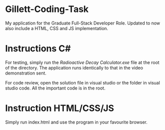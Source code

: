 # Gillett-Coding-Task
My application for the Graduate Full-Stack Developer Role. Updated to now also include a HTML, CSS and JS implementation.

# Instructions C#
For testing, simply run the _Radioactive Decay Calculator.exe_ file at the root of the directory. The application runs identically to that in the video demonstration sent.

For code review, open the solution file in visual studio or the folder in visual studio code. All the important code is in the root.

# Instruction HTML/CSS/JS
Simply run index.html and use the program in your favourite browser.